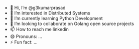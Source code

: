 - 👋 Hi, I’m @g3kumarprasad
- 👀 I’m interested in Distributed Systems
- 🌱 I’m currently learning Python Development
- 💞️ I’m looking to collaborate on Golang open source projects
- 📫 How to reach me linkedin
- 😄 Pronouns: ...
- ⚡ Fun fact: ...

<!---
g3kumarprasad/g3kumarprasad is a ✨ special ✨ repository because its `README.md` (this file) appears on your GitHub profile.
You can click the Preview link to take a look at your changes.
--->
